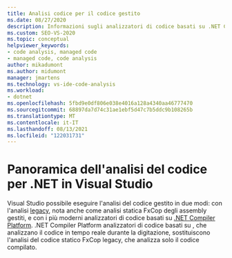 ```yaml
---
title: Analisi codice per il codice gestito
ms.date: 08/27/2020
description: Informazioni sugli analizzatori di codice basati su .NET Compiler Platform in Visual Studio. Comprendere perché questi analizzatori sostituiscono l'analisi statica FxCop degli assembly gestiti.
ms.custom: SEO-VS-2020
ms.topic: conceptual
helpviewer_keywords:
- code analysis, managed code
- managed code, code analysis
author: mikadumont
ms.author: midumont
manager: jmartens
ms.technology: vs-ide-code-analysis
ms.workload:
- dotnet
ms.openlocfilehash: 5fbd9e0df806e038e4016a128a4340aa46777470
ms.sourcegitcommit: 68897da7d74c31ae1ebf5d47c7b5ddc9b108265b
ms.translationtype: MT
ms.contentlocale: it-IT
ms.lasthandoff: 08/13/2021
ms.locfileid: "122031731"
---
```

# <a name="overview-of-code-analysis-for-net-in-visual-studio"></a>Panoramica dell'analisi del codice per .NET in Visual Studio

Visual Studio possibile eseguire l'analisi del codice gestito in due modi: con l'analisi [legacy](../code-quality/walkthrough-analyzing-managed-code-for-code-defects.md), nota anche come analisi statica FxCop degli assembly gestiti, e con i più moderni analizzatori di codice basati su [.NET Compiler Platform](../code-quality/roslyn-analyzers-overview.md). .NET Compiler Platform analizzatori di codice basati su , che analizzano il codice in tempo reale durante la digitazione, sostituiscono l'analisi del codice statico FxCop legacy, che analizza solo il codice compilato.
